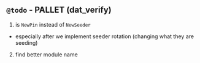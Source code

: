 
## `@todo` - PALLET (dat_verify)
1. is `NewPin` instead of `NewSeeder`
  * especially after we implement seeder rotation (changing what they are seeding)
2. find better module name